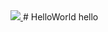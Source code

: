 <a href = "https://travis-ci.org">
<img src = "https://travis-ci.org/SpyyderGit/HelloWorld.svg?branch=master"/>
</a>
# HelloWorld
hello
